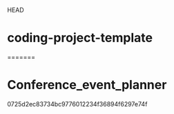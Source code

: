 HEAD
# coding-project-template
=======
# Conference_event_planner
0725d2ec83734bc9776012234f36894f6297e74f
